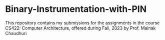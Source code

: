 # Binary-Instrumentation-with-PIN
This repository contains my submissions for the assignments in the course CS422: Computer Architecture, offered during Fall, 2023 by Prof. Mainak Chaudhuri
